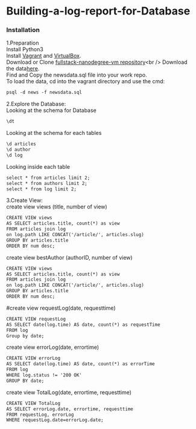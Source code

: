 # Building-a-log-report-for-Database


### Installation
1.Preparation<br />
Install Python3<br />
Install [Vagrant](https://www.vagrantup.com/) and [VirtualBox](https://www.virtualbox.org/wiki/Download_Old_Builds_5_1).<br />
Download or Clone [fullstack-nanodegree-vm repository]( https://github.com/udacity/fullstack-nanodegree-vm.)<br />
Download the data[here](https://d17h27t6h515a5.cloudfront.net/topher/2016/August/57b5f748_newsdata/newsdata.zip).<br />
Find and Copy the newsdata.sql file into your work repo.<br />
To load the data, cd into the vagrant directory and use the cmd: 
``` xml
psql -d news -f newsdata.sql
```
2.Explore the Database:<br />
Looking at the schema for Database
``` xml
\dt
```
Looking at the schema for each tables
``` xml
\d articles
\d author
\d log
```
Looking inside each table
``` xml
select * from articles limit 2;
select * from authors limit 2;
select * from log limit 2;
```
3.Create View:<br />
create view views (title, number of view)
``` xml
CREATE VIEW views
AS SELECT articles.title, count(*) as view
FROM articles join log
on log.path LIKE CONCAT('/article/', articles.slug) 
GROUP BY articles.title
ORDER BY num desc;
```
create view bestAuthor (authorID, number of view)
``` xml
CREATE VIEW views
AS SELECT articles.title, count(*) as view
FROM articles join log
on log.path LIKE CONCAT('/article/', articles.slug) 
GROUP BY articles.title
ORDER BY num desc;
```
#create view requestLog(date, requesttime)
``` xml
CREATE VIEW requestLog
AS SELECT date(log.time) AS date, count(*) as requestTime
FROM log
Group by date;
```
create view errorLog(date, errortime)
``` xml
CREATE VIEW errorLog
AS SELECT date(log.time) AS date, count(*) as errorTime
FROM log
WHERE log.status != '200 OK'
GROUP BY date;
```
create view TotalLog(date, errortime, requesttime)
``` xml
CREATE VIEW TotalLog
AS SELECT errorLog.date, errortime, requesttime
FROM requestLog, errorLog
WHERE requestLog.date=errorLog.date;
```
